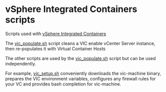 # vSphere Integrated Containers scripts
Scripts used with [vSphere Integrated Containers](https://www.vmware.com/products/vsphere/integrated-containers.html)

The [vic_populate.sh](vic_populate.sh) script cleans a VIC enable vCenter Server instance, then re-populates it with Virtual Container Hosts

The other scripts are used by the [vic_populate.sh](vic_populate.sh) script but can be used independently.

For example, [vic_setup.sh](vic_setup.sh) conveniently downloads the vic-machine binary, prepares the VIC environment variables, configures any firewall rules for your VC and provides bash completion for vic-machine.